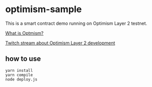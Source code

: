 # optimism-sample

This is a smart contract demo running on Optimism Layer 2 testnet.

[What is Optmism?](https://optimism.io/)

[Twitch stream about Optimism Layer 2 development](https://www.twitch.tv/videos/863816992)


## how to use

```
yarn install
yarn compile
node deploy.js
```
